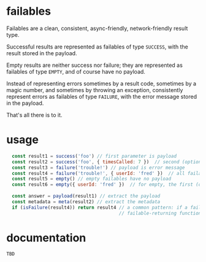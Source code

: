 # failables

Failables are a clean, consistent, async-friendly, network-friendly result type.  

Successful results are represented as failables of type `SUCCESS`, with the result stored in the payload.

Empty results are neither success nor failure; they are represented as failables of type `EMPTY`, and of course have no payload.

Instead of representing errors sometimes by a result code, sometimes by a magic number, and sometimes by throwing an exception, consistently represent errors as failables of type `FAILURE`, with the error message stored in the payload.

That's all there is to it.

# usage

```js
  const result1 = success('foo') // first parameter is payload
  const result2 = success('foo', { timesCalled: 7 })  // second (optional) parameter is metadata
  const result3 = failure('trouble!') // payload is error message
  const result4 = failure('trouble!', { userId: 'fred' })  // all failables can include metadata
  const result5 = empty() // empty failables have no payload
  const result6 = empty({ userId: 'fred' })  // for empty, the first (optional) parameter is metadata
  
  const answer = payload(result1) // extract the payload
  const metadata = meta(result2) // extract the metadata
  if (isFailure(result4)) return result4 // a common pattern: if a failure is encountered in a
                                         // failable-returning function, just return the failure directly
```

# documentation
`TBD`
